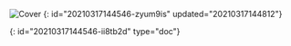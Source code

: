 ![Cover](https://source.unsplash.com/random//?nature,water)
{: id="20210317144546-zyum9is" updated="20210317144812"}


{: id="20210317144546-ii8tb2d" type="doc"}

